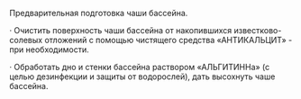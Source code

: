 Предварительная подготовка чаши бассейна.

· Очистить поверхность чаши бассейна от накопившихся известково-солевых отложений с помощью чистящего средства «АНТИКАЛЬЦИТ» - при необходимости.

· Обработать дно и стенки бассейна раствором «АЛЬГИТИННа» (с целью дезинфекции и защиты от водорослей), дать высохнуть чаше бассейна.
